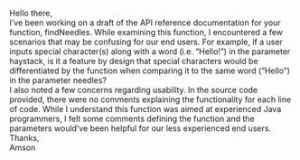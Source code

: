 Hello there, <br>
I’ve been working on a draft of the API reference documentation for your function, findNeedles. While examining this function, I encountered a few scenarios that may be confusing for our end users.  For example, if a user inputs special character(s) along with a word (i.e. “Hello!”) in the parameter haystack, is it a feature by design that special characters would be differentiated by the function when comparing it to the same word (“Hello”) in the parameter needles? <br>
I also noted a few concerns regarding usability. In the source code provided, there were no comments explaining the functionality for each line of code. While I understand this function was aimed at experienced Java programmers, I felt some comments defining the function and the parameters would’ve been helpful for our less experienced end users. <br>
Thanks, <br>
Amson
